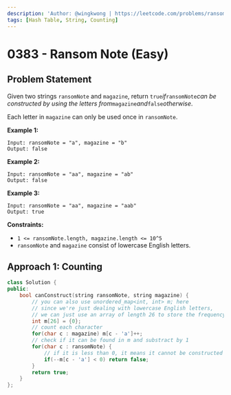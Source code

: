 ```yaml
---
description: 'Author: @wingkwong | https://leetcode.com/problems/ransom-note/'
tags: [Hash Table, String, Counting]
---
```


# 0383 - Ransom Note (Easy) 

## Problem Statement

Given two strings `ransomNote` and `magazine`, return `true`*if*`ransomNote`*can be constructed by using the letters from*`magazine`*and*`false`*otherwise*.

Each letter in `magazine` can only be used once in `ransomNote`.

**Example 1:**

```
Input: ransomNote = "a", magazine = "b"
Output: false
```

**Example 2:**

```
Input: ransomNote = "aa", magazine = "ab"
Output: false
```

**Example 3:**

```
Input: ransomNote = "aa", magazine = "aab"
Output: true
```

**Constraints:**

- `1 <= ransomNote.length, magazine.length <= 10^5`
- `ransomNote` and `magazine` consist of lowercase English letters.

## Approach 1: Counting

<SolutionAuthor name="@wingkwong"/>

```cpp
class Solution {
public:
    bool canConstruct(string ransomNote, string magazine) {
	    // you can also use unordered_map<int, int> m; here
		// since we're just dealing with lowercase English letters, 
        // we can just use an array of length 26 to store the frequency of them
        int m[26] = {0};
        // count each character
        for(char c : magazine) m[c - 'a']++;
        // check if it can be found in m and substract by 1 
        for(char c : ransomNote) {
			// if it is less than 0, it means it cannot be constructed from magazine
            if(--m[c - 'a'] < 0) return false;
        }
        return true;
    }
};
```